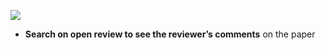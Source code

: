 **![](https://lh5.googleusercontent.com/HVC0ci0fev40TVxkquUaTwusreJGZIZEFkwN7cCp5t_Wa-qpb1k2QmklJc4fu2eIy7DxqqbbmV_Yki12Ja1FoNR2sdYvO2_go3_5YAgdYnItgeZYawhqKp2qg0Wku8d86he7KERIO2AP4dIS9lrwog)**

- **Search on open review to see the reviewer’s comments** on the paper